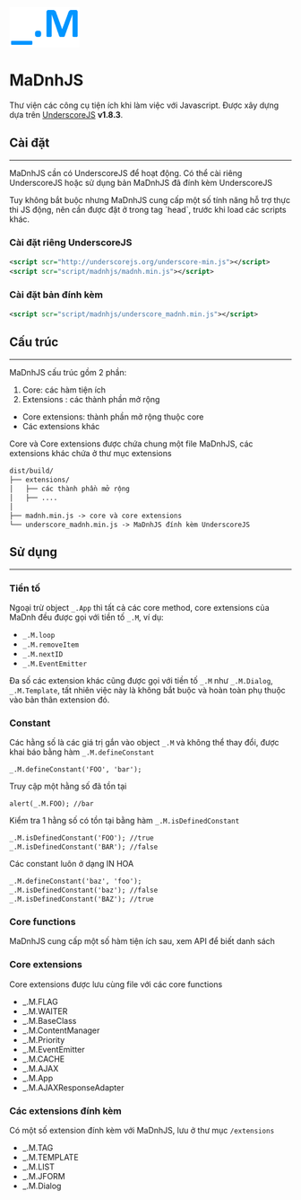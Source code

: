 ![MaDnh](/logo.png)

# MaDnhJS

Thư viện các công cụ tiện ích khi làm việc với Javascript. Được xây dựng dựa trên [UnderscoreJS](http://underscorejs.org) **v1.8.3**.

## Cài đặt
---

MaDnhJS cần có UnderscoreJS để hoạt động. Có thể cài riêng UnderscoreJS hoặc sử dụng bản MaDnhJS đã đính kèm UnderscoreJS

<div class="alert alert-success">
Tuy không bắt buộc nhưng MaDnhJS cung cấp một số tính năng hỗ trợ thực thi JS động, nên cần được đặt ở trong tag `head`, trước khi load các scripts khác.
</div>

### Cài đặt riêng UnderscoreJS

 ```xml
<script scr="http://underscorejs.org/underscore-min.js"></script>
<script scr="script/madnhjs/madnh.min.js"></script>
```
 
### Cài đặt bản đính kèm

```xml
<script scr="script/madnhjs/underscore_madnh.min.js"></script>
```

## Cấu trúc
---
MaDnhJS cấu trúc gồm 2 phần:
1. Core: các hàm tiện ích
2. Extensions : các thành phần mở rộng
 * Core extensions: thành phần mở rộng thuộc core
 * Các extensions khác
 
Core và Core extensions được chứa chung một file MaDnhJS, các extensions khác chứa ở thư mục extensions

```
dist/build/
├── extensions/
│   ├── các thành phần mở rộng
│   ├── ....
│
├── madnh.min.js -> core và core extensions 
└── underscore_madnh.min.js -> MaDnhJS đính kèm UnderscoreJS
```

## Sử dụng
---
### Tiền tố
Ngoại trừ object `_.App` thì tất cả các core method, core extensions của MaDnh đều được gọi với tiền tố `_.M`, ví dụ:

* `_.M.loop`
* `_.M.removeItem`
* `_.M.nextID`
* `_.M.EventEmitter`

Đa số các extension khác cũng được gọi với tiền tố `_.M` như `_.M.Dialog`, `_.M.Template`, tất nhiên việc này là không bắt buộc và hoàn toàn phụ thuộc vào bản thân extension đó.

### Constant
Các hằng số là các giá trị gắn vào object `_.M` và không thể thay đổi, được khai báo bằng hàm `_.M.defineConstant`

```
_.M.defineConstant('FOO', 'bar');
```
Truy cập một hằng số đã tồn tại

```
alert(_.M.FOO); //bar
```

Kiểm tra 1 hằng số có tồn tại bằng hàm `_.M.isDefinedConstant`
```
_.M.isDefinedConstant('FOO'); //true
_.M.isDefinedConstant('BAR'); //false
```

Các constant luôn ở dạng IN HOA
```
_.M.defineConstant('baz', 'foo');
_.M.isDefinedConstant('baz'); //false
_.M.isDefinedConstant('BAZ'); //true
```

### Core functions
MaDnhJS cung cấp một số hàm tiện ích sau, xem API để biết danh sách

### Core extensions

Core extensions được lưu cùng file với các core functions 
 
* _.M.FLAG
* _.M.WAITER
* _.M.BaseClass
* _.M.ContentManager
* _.M.Priority
* _.M.EventEmitter
* _.M.CACHE
* _.M.AJAX
* _.M.App
* _.M.AJAXResponseAdapter

### Các extensions đính kèm

Có một số extension đính kèm với MaDnhJS, lưu ở thư mục `/extensions`

* _.M.TAG
* _.M.TEMPLATE
* _.M.LIST
* _.M.JFORM
* _.M.Dialog

